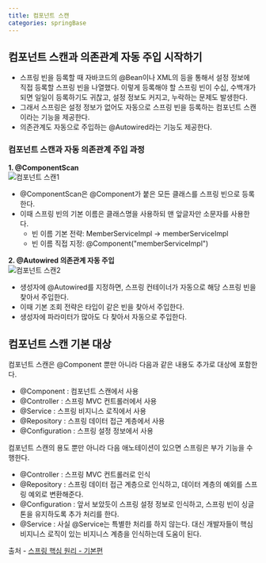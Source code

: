 ```yaml
--- 
title: 컴포넌트 스캔
categories: springBase
---
```


## 컴포넌트 스캔과 의존관계 자동 주입 시작하기
+ 스프링 빈을 등록할 때 자바코드의 @Bean이나 XML의 <bean> 등을 통해서 설정 정보에 직접 등록할 스프링 빈을 나열했다. 
이렇게 등록해야 할 스프링 빈이 수십, 수백개가 되면 일일이 등록하기도 귀찮고, 설정 정보도 커지고, 누락하는 문제도 발생한다.
+ 그래서 스프링은 설정 정보가 없어도 자동으로 스프링 빈을 등록하는 컴포넌트 스캔이라는 기능을 제공한다.
+ 의존관계도 자동으로 주입하는 @Autowired라는 기능도 제공한다.

### 컴포넌트 스캔과 자동 의존관계 주입 과정
**1. @ComponentScan**  
![컴포넌트 스캔1](https://user-images.githubusercontent.com/48073115/126396369-4f25de3d-61b1-436f-b4d5-5c98e228e7ee.png)
+ @ComponentScan은 @Component가 붙은 모든 클래스를 스프링 빈으로 등록한다.
+ 이때 스프링 빈의 기본 이름은 클래스명을 사용하되 맨 앞글자만 소문자를 사용한다.
  + 빈 이름 기본 전략: MemberServiceImpl -> memberServiceImpl
  + 빈 이름 직접 지정: @Component("memberServiceImpl")

**2. @Autowired 의존관계 자동 주입**  
![컴포넌트 스캔2](https://user-images.githubusercontent.com/48073115/126397185-c2798a2d-0610-48d3-9a4c-01073df47828.png)
+ 생성자에 @Autowired를 지정하면, 스프링 컨테이너가 자동으로 해당 스프링 빈을 찾아서 주입한다.
+ 이때 기본 조회 전략은 타입이 같은 빈을 찾아서 주입한다.
+ 생성자에 파라미터가 많아도 다 찾아서 자동으로 주입한다.
  
## 컴포넌트 스캔 기본 대상
컴포넌트 스캔은 @Component 뿐만 아니라 다음과 같은 내용도 추가로 대상에 포함한다.
+ @Component : 컴포넌트 스캔에서 사용
+ @Controller : 스프링 MVC 컨트롤러에서 사용
+ @Service : 스프링 비지니스 로직에서 사용
+ @Repository : 스프링 데이터 접근 계층에서 사용
+ @Configuration : 스프링 설정 정보에서 사용

컴포넌트 스캔의 용도 뿐만 아니라 다음 애노테이션이 있으면 스프링은 부가 기능을 수행한다.
+ @Controller : 스프링 MVC 컨트롤러로 인식
+ @Repository : 스프링 데이터 접근 계층으로 인식하고, 데이터 계층의 예외를 스프링 예외로 변환해준다.
+ @Configuration : 앞서 보았듯이 스프링 설정 정보로 인식하고, 스프링 빈이 싱글톤을 유지하도록 추가 처리를 한다.
+ @Service : 사실 @Service는 특별한 처리를 하지 않는다. 대신 개발자들이 핵심 비지니스 로직이 있는 비지니스 계층을 인식하는데 도움이 된다.

출처 - [스프링 핵심 원리 - 기본편 ](https://www.inflearn.com/course/%EC%8A%A4%ED%94%84%EB%A7%81-%ED%95%B5%EC%8B%AC-%EC%9B%90%EB%A6%AC-%EA%B8%B0%EB%B3%B8%ED%8E%B8/dashboard)

